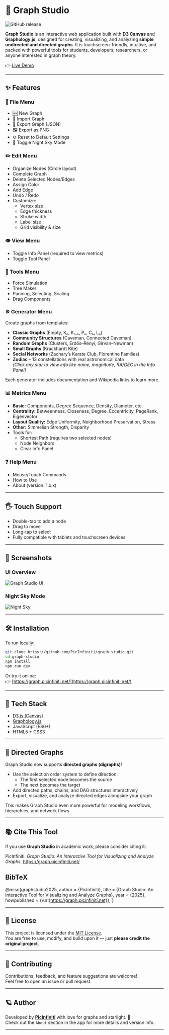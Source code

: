 # 🌌 Graph Studio

![GitHub release](https://img.shields.io/github/v/release/PicInfiniti/app-graph?sort=semver)

**Graph Studio** is an interactive web application built with **D3 Canvas** and **Graphology.js**, designed for creating, visualizing, and analyzing **simple undirected and directed graphs**. It is touchscreen-friendly, intuitive, and packed with powerful tools for students, developers, researchers, or anyone interested in graph theory.

👉 [Live Demo](https://graph.picinfiniti.net/)

---

## ✨ Features

### 📁 File Menu

- 🆕 New Graph
- 📂 Import Graph
- 💾 Export Graph (JSON)
- 🖼️ Export as PNG
- ⚙️ Reset to Default Settings
- 🌙 Toggle Night Sky Mode

### ✏️ Edit Menu

- Organize Nodes (Circle layout)
- Complete Graph
- Delete Selected Nodes/Edges
- Assign Color
- Add Edge
- Undo / Redo
- Customize:
  - Vertex size
  - Edge thickness
  - Stroke width
  - Label size
  - Grid visibility & size

### 👁️ View Menu

- Toggle Info Panel (required to view metrics)
- Toggle Tool Panel

### 🧰 Tools Menu

- Force Simulation
- Tree Maker
- Panning, Selecting, Scaling
- Drag Components

### ⚙️ Generator Menu

Create graphs from templates:

- **Classic Graphs** (Empty, Kₙ, Kₙ,ₙ, Pₙ, Cₙ, Lₙ)
- **Community Structures** (Caveman, Connected Caveman)
- **Random Graphs** (Clusters, Erdős–Rényi, Girvan–Newman)
- **Small Graphs** (Krackhardt Kite)
- **Social Networks** (Zachary’s Karate Club, Florentine Families)
- **Zodiac** – 13 constellations with real astronomical data  
  *(Click any star to view info like name, magnitude, RA/DEC in the Info Panel)*

Each generator includes documentation and Wikipedia links to learn more.

### 📊 Metrics Menu

- **Basic:** Components, Degree Sequence, Density, Diameter, etc.
- **Centrality:** Betweenness, Closeness, Degree, Eccentricity, PageRank, Eigenvector
- **Layout Quality:** Edge Uniformity, Neighborhood Preservation, Stress
- **Other:** Simmelian Strength, Disparity
- Tools for:
  - Shortest Path (requires two selected nodes)
  - Node Neighbors
  - Clear Info Panel

### ❓ Help Menu

- Mouse/Touch Commands
- How to Use
- About (version: 1.x.x)

---

## 🖐 Touch Support

- Double-tap to add a node
- Drag to move
- Long-tap to select
- Fully compatible with tablets and touchscreen devices

---

## 📸 Screenshots

### UI Overview

![Graph Studio UI](./src/assets/img/Screenshot-3.png)

### Night Sky Mode

![Night Sky](./src/assets/img/Screenshot-4.png)

---

## 🛠 Installation

To run locally:

```bash
git clone https://github.com/PicInfiniti/graph-studio.git
cd graph-studio
npm install
npm run dev
```

Or try it online:  
👉 [https://graph.picinfiniti.net/](https://graph.picinfiniti.net/)

---

## 🧪 Tech Stack

- [D3.js (Canvas)](https://d3js.org/)
- [Graphology.js](https://graphology.github.io/)
- JavaScript (ES6+)
- HTML5 + CSS3

---

## 🧭 Directed Graphs

Graph Studio now supports **directed graphs (digraphs)**!

- Use the selection order system to define direction:
  - The first selected node becomes the source
  - The next becomes the target
- Add directed paths, chains, and DAG structures interactively
- Export, visualize, and analyze directed edges alongside your graph

This makes Graph Studio even more powerful for modeling workflows, hierarchies, and network flows.

---

## 📚 Cite This Tool

If you use **Graph Studio** in academic work, please consider citing it:

PicInfiniti. *Graph Studio: An Interactive Tool for Visualizing and Analyze Graphs*. <https://graph.picinfiniti.net/>

## BibTeX

@misc{graphstudio2025,
  author       = {PicInfiniti},
  title        = {Graph Studio: An Interactive Tool for Visualizing and Analyze Graphs},
  year         = {2025},
  howpublished = {\url{<https://graph.picinfiniti.net}}>,
}

---

## 📄 License

This project is licensed under the [MIT License](./LICENSE).  
You are free to use, modify, and build upon it — just **please credit the original project**.

---

## 🤝 Contributing

Contributions, feedback, and feature suggestions are welcome!  
Feel free to open an issue or pull request.

---

## 🪐 Author

Developed by **[PicInfiniti](https://github.com/PicInfiniti)** with love for graphs and starlight. 🌟  
Check out the `About` section in the app for more details and version info.

---
